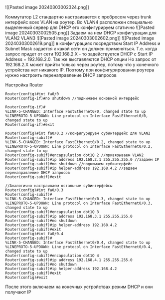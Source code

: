 ![[Pasted image 20240303002324.png]]

Коммутатор L2 стандартно настраивается с пробросом через trunk интерфейс всех VLAN на роутер. Во VLAN4 расположен специально выделенный сервер для DHCP
его конфигурируем статично
![[Pasted image 20240303002505.png]]
Задаем на нем DHCP конфигурации для VLAN2 VLAN3
![[Pasted image 20240303002602.png]]
![[Pasted image 20240303002619.png]]
в конфигурациях посредством Start IP Address и Subnet Mask задается к какой сети он должен применяться. Т.е. когда запрос придет от сети 192.168.2.X - то задействуется DHCP c Start IP Address = 192.168.2.0. Так же выставляются DHCP опции
Но запрос от 192.168.2.X может прийти только через роутер, потому что у конечного устройства нет никакого IP. Поэтому при конфигурировании роутера нужно настроить перенаправление DHCP запросов

Настройка Router
```cisco
Router(config)#int fa0/0
Router(config-if)#no shutdown //поднимаем основной интерфейс

Router(config-if)#
%LINK-5-CHANGED: Interface FastEthernet0/0, changed state to up
%LINEPROTO-5-UPDOWN: Line protocol on Interface FastEthernet0/0, changed state to up
Router(config-if)#exit

Router(config)#int fa0/0.2 //конфигурируем субинтерфейс для VLAN2
Router(config-subif)#
%LINK-5-CHANGED: Interface FastEthernet0/0.2, changed state to up
%LINEPROTO-5-UPDOWN: Line protocol on Interface FastEthernet0/0.2, changed state to up
Router(config-subif)#encapsulation dot1Q 2 //привязываем VLAN2
Router(config-subif)#ip address 192.168.2.1 255.255.255.0 //задаем IP
Router(config-subif)#no shutdown //поднимаем субинтерфейс
Router(config-subif)#ip helper-address 192.168.4.2 //задаем перенаправление DHCP запросов
Router(config-subif)#exit

//Аналогично настраиваем остальные субинтерфейсы
Router(config)#int fa0/0.3
Router(config-subif)#
%LINK-5-CHANGED: Interface FastEthernet0/0.3, changed state to up
%LINEPROTO-5-UPDOWN: Line protocol on Interface FastEthernet0/0.3, changed state to up
Router(config-subif)#encapsulation dot1Q 3
Router(config-subif)#ip address 192.168.3.1 255.255.255.0
Router(config-subif)#no shutdown 
Router(config-subif)#ip helper-address 192.168.4.2
Router(config-subif)#exit
Router(config)#int fa0/0.4
Router(config-subif)#
%LINK-5-CHANGED: Interface FastEthernet0/0.4, changed state to up
%LINEPROTO-5-UPDOWN: Line protocol on Interface FastEthernet0/0.4, changed state to up
Router(config-subif)#encapsulation dot1Q 4
Router(config-subif)#ip address 192.168.4.1 255.255.255.0
Router(config-subif)#no shutdown 
Router(config-subif)#ip helper-address 192.168.4.2
Router(config-subif)#exit
Router(config)#exit
```

После этого включаем на конечных устройствах режим DHCP и они получают IP